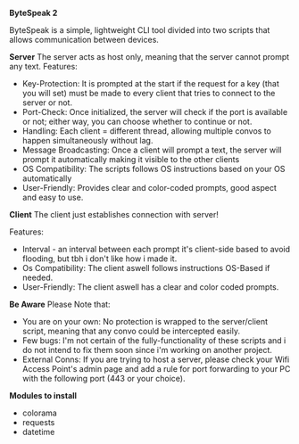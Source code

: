 **ByteSpeak 2**

ByteSpeak is a simple, lightweight CLI tool divided into two scripts that allows communication between devices.

**Server**
The server acts as host only, meaning that the server cannot prompt any text.
Features:
  - Key-Protection: It is prompted at the start if the request for a key (that you will set) must be made to every client that tries to connect to the server or not.
  - Port-Check: Once initialized, the server will check if the port is available or not; either way, you can choose whether to continue or not.
  - Handling: Each client = different thread, allowing multiple convos to happen simultaneously without lag.
  - Message Broadcasting: Once a client will prompt a text, the server will prompt it automatically making it visible to the other clients
  - OS Compatibility: The scripts follows OS instructions based on your OS automatically
  - User-Friendly: Provides clear and color-coded prompts, good aspect and easy to use.

**Client**
The client just establishes connection with server!

Features:
  - Interval - an interval between each prompt it's client-side based to avoid flooding, but tbh i don't like how i made it.
  - Os Compatibility: The client aswell follows instructions OS-Based if needed.
  - User-Friendly: The client aswell has a clear and color coded prompts.

**Be Aware**
Please Note that:
  - You are on your own: No protection is wrapped to the server/client script, meaning that any convo could be intercepted easily.
  - Few bugs: I'm not certain of the fully-functionality of these scripts and i do not intend to fix them soon since i'm working on another project.
  - External Conns: If you are trying to host a server, please check your Wifi Access Point's admin page and add a rule for port forwarding to your PC with the following port (443 or your choice).

**Modules to install**
 - colorama
 - requests
 - datetime
